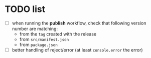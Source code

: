 # TODO list
- [ ] when running the **publish** workflow, check that following version number are matching:
  - from the `tag` created with the release
  - from `src/manifest.json`
  - from `package.json`
- [ ] better handling of reject/error (at least `console.error` the error)
